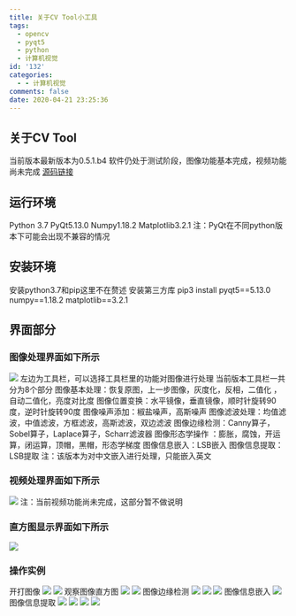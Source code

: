 ```yaml
---
title: 关于CV Tool小工具
tags:
  - opencv
  - pyqt5
  - python
  - 计算机视觉
id: '132'
categories:
  - - 计算机视觉
comments: false
date: 2020-04-21 23:25:36
---
```


## 关于CV Tool

当前版本最新版本为0.5.1.b4 软件仍处于测试阶段，图像功能基本完成，视频功能尚未完成 [源码链接](https://github.com/Taoidle/CV_Tool "源码链接")

## 运行环境

Python 3.7 PyQt5.13.0 Numpy1.18.2 Matplotlib3.2.1 注：PyQt在不同python版本下可能会出现不兼容的情况

## 安装环境

安装python3.7和pip这里不在赘述 安装第三方库 pip3 install pyqt5==5.13.0 numpy==1.18.2 matplotlib==3.2.1

## 界面部分

### 图像处理界面如下所示

![](https://cdn.site.taoidle.com/wp-content/uploads/2020/04/wp_editor_md_d9f01e88ed9c304a10405e488c6082a5.jpg) 左边为工具栏，可以选择工具栏里的功能对图像进行处理 当前版本工具栏一共分为8个部分 图像基本处理：恢复原图，上一步图像，灰度化，反相，二值化 ，自动二值化，亮度对比度 图像位置变换：水平镜像，垂直镜像，顺时针旋转90度，逆时针旋转90度 图像噪声添加：椒盐噪声，高斯噪声 图像滤波处理：均值滤波，中值滤波，方框滤波，高斯滤波，双边滤波 图像边缘检测：Canny算子，Sobel算子，Laplace算子，Scharr滤波器 图像形态学操作 ：膨胀，腐蚀，开运算，闭运算，顶帽，黑帽，形态学梯度 图像信息嵌入：LSB嵌入 图像信息提取：LSB提取 注：该版本为对中文嵌入进行处理，只能嵌入英文

### 视频处理界面如下所示

![](https://cdn.site.taoidle.com/wp-content/uploads/2020/04/wp_editor_md_b9c5ac975cc3a4a205735a8de70f3007.jpg) 注：当前视频功能尚未完成，这部分暂不做说明

### 直方图显示界面如下所示

![](https://cdn.site.taoidle.com/wp-content/uploads/2020/04/wp_editor_md_db768a2d1346824f391a225d1963ec17.jpg)

### 操作实例

开打图像 ![](https://cdn.site.taoidle.com/wp-content/uploads/2020/04/wp_editor_md_e511343b09cc081918455191d329be43.jpg) ![](https://cdn.site.taoidle.com/wp-content/uploads/2020/04/wp_editor_md_8a64d3c5f7e42c22f145188efe2dd4d0.jpg) 观察图像直方图 ![](https://cdn.site.taoidle.com/wp-content/uploads/2020/04/wp_editor_md_4956b5644d05df7dc42b1162af8868db.jpg) ![](https://cdn.site.taoidle.com/wp-content/uploads/2020/04/wp_editor_md_ebfc8d39d885a5a334f7e9f3ce18cec8.jpg) 图像边缘检测 ![](https://cdn.site.taoidle.com/wp-content/uploads/2020/04/wp_editor_md_a6573ae844443aaab4ef86004a375d17.jpg) ![](https://cdn.site.taoidle.com/wp-content/uploads/2020/04/wp_editor_md_8b20c24dd48de19270a5f357ee87b98d.jpg) ![](https://cdn.site.taoidle.com/wp-content/uploads/2020/04/wp_editor_md_dfbd626bdfbcc6335077925eff52d090.jpg) 图像信息嵌入 ![](https://cdn.site.taoidle.com/wp-content/uploads/2020/04/wp_editor_md_d8c562da0b6ebde95f1d8743a573e18e.jpg) 图像信息提取 ![](https://cdn.site.taoidle.com/wp-content/uploads/2020/04/wp_editor_md_7313b0e3c6a563e4dfc43acee6e44bd2.jpg) ![](https://cdn.site.taoidle.com/wp-content/uploads/2020/04/wp_editor_md_cab210e0c8713d42f348dbc0d16548db.jpg) ![](https://cdn.site.taoidle.com/wp-content/uploads/2020/04/wp_editor_md_9ffff702eea373601860ff1c8884f309.jpg) ![](https://cdn.site.taoidle.com/wp-content/uploads/2020/04/wp_editor_md_84a023c42a22b7523a734d5733710baf.jpg)
